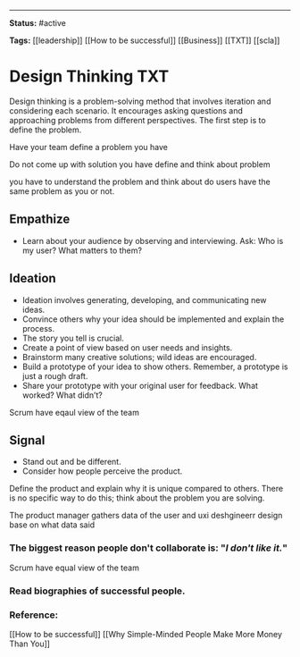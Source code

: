 
---

**Status:** #active

**Tags:** [[leadership]] [[How to be successful]] [[Business]] [[TXT]] [[scla]]

# Design Thinking TXT

Design thinking is a problem-solving method that involves iteration and considering each scenario. It encourages asking questions and approaching problems from different perspectives. The first step is to define the problem.

Have your team define a problem you have

Do not come up with solution you have define and think about problem

you have to understand the problem and think about do users have the same problem as you or not.
## Empathize

* Learn about your audience by observing and interviewing. Ask: Who is my user? What matters to them?

## Ideation

* Ideation involves generating, developing, and communicating new ideas.
* Convince others why your idea should be implemented and explain the process.
* The story you tell is crucial.
* Create a point of view based on user needs and insights.
* Brainstorm many creative solutions; wild ideas are encouraged.
* Build a prototype of your idea to show others. Remember, a prototype is just a rough draft.
* Share your prototype with your original user for feedback. What worked? What didn’t?
 
 Scrum have eqaul view of the team
## Signal

* Stand out and be different.
* Consider how people perceive the product.

Define the product and explain why it is unique compared to others. There is no specific way to do this; think about the problem you are solving.

The product manager gathers  data of the user and uxi deshgineerr design base on what data said 
### The biggest reason people don't collaborate is: "*I don't like it.*"
Scrum have equal view of the team
### Read biographies of successful people.

### Reference:
[[How to be successful]] [[Why Simple-Minded People Make More Money Than You]] 